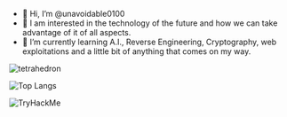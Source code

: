 - 👋 Hi, I’m @unavoidable0100
- 👀 I am interested in the technology of the future and how we can take advantage of it of all aspects.
- 🌱 I’m currently learning A.I., Reverse Engineering, Cryptography, web exploitations and a little bit of anything that comes on my way.

![tetrahedron](https://github-readme-stats.vercel.app/api?username=unavoidable0100&show_icons=true&theme=dark)

![Top Langs](https://github-readme-stats.vercel.app/api/top-langs/?username=unavoidable0100&layout=compact&theme=dark)

<img src="https://tryhackme-badges.s3.amazonaws.com/Tetrahedron.png" href="https://tryhackme.com/badge/101813" alt="TryHackMe">

<!---
unavoidable0100/unavoidable0100 is a ✨ special ✨ repository because its `README.md` (this file) appears on your GitHub profile.
You can click the Preview link to take a look at your changes.
--->
